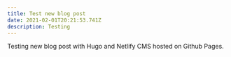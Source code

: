 ```yaml
---
title: Test new blog post
date: 2021-02-01T20:21:53.741Z
description: Testing
---
```

Testing new blog post with Hugo and Netlify CMS hosted on Github Pages.